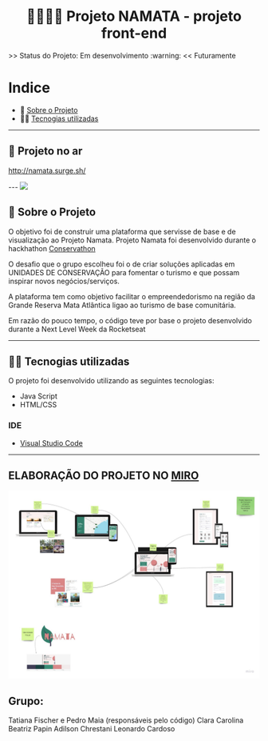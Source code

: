 
<h1 align="center">
🍃🍃🍃🍃 Projeto NAMATA - projeto front-end
</h1>
 


<p>
 >> Status do Projeto: Em desenvolvimento :warning: <<  
  Futuramente
  
</p>

# Indice

- :rocket: [Sobre o Projeto](#rocket-sobre-o-projeto)
- 👨‍💻️ [Tecnogias utilizadas](#%EF%B8%8F-tecnogias-utilizadas)


---

## 🚀 Projeto no ar
http://namata.surge.sh/

<p>
---
 <img src="./gif-projeto-base-web.gif"/>  

## :rocket: Sobre o Projeto

 O objetivo foi de construir uma plataforma que servisse de base e de visualização ao Projeto Namata.
Projeto Namata foi desenvolvido durante o hackhathon [Conservathon](https://conservathon.teiadesolucoes.com.br/)

O desafio que o grupo escolheu foi o de criar soluções aplicadas em UNIDADES DE CONSERVAÇÃO para fomentar o turismo e que possam inspirar novos negócios/serviços.

A plataforma tem como objetivo facilitar o empreendedorismo na região da Grande Reserva Mata Atlântica ligao ao turismo de base comunitária.

Em razão do pouco tempo, o código teve por base o projeto desenvolvido durante a Next Level Week da Rocketseat


---

## 👨‍💻️ Tecnogias utilizadas

O projeto foi desenvolvido utilizando as seguintes tecnologias:

- Java Script
- HTML/CSS



### IDE

- [Visual Studio Code](https://code.visualstudio.com/)

---

## ELABORAÇÃO DO PROJETO NO [MIRO](https://miro.com/app/board/o9J_ki_aLuM=/)
 <img src="./namata.jpg"/> 


## Grupo:

Tatiana Fischer e Pedro Maia (responsáveis pelo código)
Clara Carolina
Beatriz Papin
Adilson Chrestani
Leonardo Cardoso
